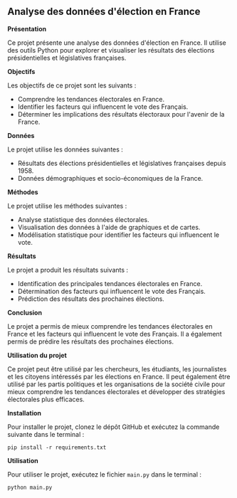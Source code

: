 ## Analyse des données d'élection en France

**Présentation**

Ce projet présente une analyse des données d'élection en France. Il utilise des outils Python pour explorer et visualiser les résultats des élections présidentielles et législatives françaises.

**Objectifs**

Les objectifs de ce projet sont les suivants :

* Comprendre les tendances électorales en France.
* Identifier les facteurs qui influencent le vote des Français.
* Déterminer les implications des résultats électoraux pour l'avenir de la France.

**Données**

Le projet utilise les données suivantes :

* Résultats des élections présidentielles et législatives françaises depuis 1958.
* Données démographiques et socio-économiques de la France.

**Méthodes**

Le projet utilise les méthodes suivantes :

* Analyse statistique des données électorales.
* Visualisation des données à l'aide de graphiques et de cartes.
* Modélisation statistique pour identifier les facteurs qui influencent le vote.

**Résultats**

Le projet a produit les résultats suivants :

* Identification des principales tendances électorales en France.
* Détermination des facteurs qui influencent le vote des Français.
* Prédiction des résultats des prochaines élections.

**Conclusion**

Le projet a permis de mieux comprendre les tendances électorales en France et les facteurs qui influencent le vote des Français. Il a également permis de prédire les résultats des prochaines élections.

**Utilisation du projet**

Ce projet peut être utilisé par les chercheurs, les étudiants, les journalistes et les citoyens intéressés par les élections en France. Il peut également être utilisé par les partis politiques et les organisations de la société civile pour mieux comprendre les tendances électorales et développer des stratégies électorales plus efficaces.

**Installation**

Pour installer le projet, clonez le dépôt GitHub et exécutez la commande suivante dans le terminal :

```
pip install -r requirements.txt
```

**Utilisation**

Pour utiliser le projet, exécutez le fichier `main.py` dans le terminal :

```
python main.py
```
<!-- 
**Documentation**

Pour plus d'informations, veuillez consulter la documentation du projet :

* [https://blog-gestion-de-projet.com/comment-lancer-un-projet-web/](https://blog-gestion-de-projet.com/comment-lancer-un-projet-web/)
* [https://connect.ed-diamond.com/GNU-Linux-Magazine/glmf-158/gerez-votre-documentation-projet-comme-du-code](https://connect.ed-diamond.com/GNU-Linux-Magazine/glmf-158/gerez-votre-documentation-projet-comme-du-code)

**Contributeurs**

* [Liste des contributeurs au projet]

**Licence**

Ce projet est sous licence [nom de la licence].
**Remerciements**

Ce projet a été réalisé grâce au soutien de [liste des sponsors et des partenaires].
-->